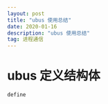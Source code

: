 ```yaml
---
layout: post
title: "ubus 使用总结"
date: 2020-01-16
description: "ubus 使用总结"
tag: 进程通信
---
```

# ubus 定义结构体  


```
define
```